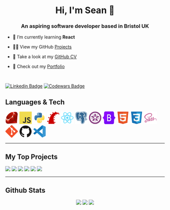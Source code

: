 <h1 align="center">Hi, I'm Sean 👋</h1>
<h3 align="center">An aspiring software developer based in Bristol UK</h3>

- 🌱 I’m currently learning **React**

- 👨‍💻 View my GitHub [Projects](https://github.com/SeanEmmers?tab=repositories)

- 📄 Take a look at my [GitHub CV](https://github.com/SeanEmmers/CV)

- 💼 Check out my [Portfolio](https://portfolio-cyan-two-78.vercel.app/)

<br/>

[![Linkedin Badge](https://img.shields.io/badge/Sean%20Phillips-blue?style=social&logo=linkedin&logoColor=blue&link=https://www.linkedin.com/in/sean-phillips-b62a3621a//)](https://www.linkedin.com/in/sean-phillips-b62a3621a/)
[![Codewars Badge](https://www.codewars.com/users/SeanEmmers/badges/micro)](https://www.codewars.com/users/SeanEmmers)

## Languages & Tech

<img src="https://raw.githubusercontent.com/devicons/devicon/master/icons/ruby/ruby-original.svg" alt="ruby" width="40" height="40"/> <img 
src="https://raw.githubusercontent.com/devicons/devicon/master/icons/javascript/javascript-original.svg" alt="javascript" width="40" height="40"/> <img             src="https://raw.githubusercontent.com/devicons/devicon/master/icons/python/python-original.svg" alt="python" width="40" height="40"/> <img src="https://raw.githubusercontent.com/devicons/devicon/master/icons/rails/rails-plain.svg" alt="rails" width="40" height="40"/> <img src="https://raw.githubusercontent.com/devicons/devicon/master/icons/react/react-original.svg" alt="react" width="40" height="40"/> <img src="https://raw.githubusercontent.com/devicons/devicon/master/icons/postgresql/postgresql-plain.svg" alt="postgresql" width="40" height="40"/> <img src="https://raw.githubusercontent.com/devicons/devicon/master/icons/jasmine/jasmine-plain.svg" alt="jasmine" width="40" height="40"/> <img 
src="https://raw.githubusercontent.com/devicons/devicon/master/icons/bootstrap/bootstrap-original.svg" alt="bootstrap" width="40" height="40"/> <img
src="https://raw.githubusercontent.com/devicons/devicon/master/icons/html5/html5-original.svg" alt="html5" width="40" height="40"/> <img src="https://raw.githubusercontent.com/devicons/devicon/master/icons/css3/css3-original.svg" alt="css3" width="40" height="40"/> <img src="https://raw.githubusercontent.com/devicons/devicon/master/icons/sass/sass-original.svg" alt="sass" width="40" height="40"/> <img src="https://raw.githubusercontent.com/devicons/devicon/master/icons/git/git-original.svg" alt="git" width="40" height="40"/> <img src="https://raw.githubusercontent.com/devicons/devicon/master/icons/github/github-original.svg" alt="github" width="40" height="40"/> <img src="https://raw.githubusercontent.com/devicons/devicon/master/icons/vscode/vscode-original.svg" alt="vscode" width="40" height="40"/>

---

## My Top Projects

<p align ='left'>
  <a href ='https://github.com/SeanEmmers/tricera-cops'><img width="282" src ="https://denvercoder1-github-readme-stats.vercel.app/api/pin/?username=SeanEmmers&repo=tricera-cops&show_icons=false&count_private=true&theme=react&hide_border=true&bg_color=1F222A"></a>
  <a href ='https://github.com/SeanEmmers/meals-rails'><img width="282" src ="https://denvercoder1-github-readme-stats.vercel.app/api/pin/?username=SeanEmmers&repo=meals-rails&show_icons=false&count_private=true&theme=react&hide_border=true&bg_color=1F222A"></a>
  <a href ='https://github.com/SeanEmmers/acebook-rails-soda'><img width="282" src ="https://denvercoder1-github-readme-stats.vercel.app/api/pin/?username=SeanEmmers&repo=acebook-rails-soda&show_icons=false&count_private=true&theme=react&hide_border=true&bg_color=1F222A"></a>
  <a href ='https://github.com/SeanEmmers/notes_app'><img width="282" src ="https://denvercoder1-github-readme-stats.vercel.app/api/pin/?username=SeanEmmers&repo=notes_app&show_icons=false&count_private=true&theme=react&hide_border=true&bg_color=1F222A"></a>
  <a href ='https://github.com/SeanEmmers/algorithm-training'><img width="282" src ="https://denvercoder1-github-readme-stats.vercel.app/api/pin/?username=SeanEmmers&repo=algorithm-training&show_icons=false&count_private=true&theme=react&hide_border=true&bg_color=1F222A"></a>
  <a href ='https://github.com/SeanEmmers/bank-tech-test'><img width="282" src ="https://denvercoder1-github-readme-stats.vercel.app/api/pin/?username=SeanEmmers&repo=bank-tech-test&show_icons=false&count_private=true&theme=react&hide_border=true&bg_color=1F222A"></a>
 </p>

---

## Github Stats

<p align="center">
<img src="https://github-readme-stats.vercel.app/api?username=SeanEmmers&count_private=true&theme=onedark&hide_border=true"/>
<img src="https://github-readme-stats.vercel.app/api/top-langs/?username=SeanEmmers&layout=compact&theme=onedark&hide_border=true"/>
<img src="https://github-readme-streak-stats.herokuapp.com/?user=SeanEmmers&theme=onedark&hide_border=true" />
</p>
